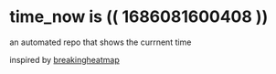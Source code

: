 # time_now is (( 1686081600408 ))

an automated repo that shows the currnent time

inspired by [breakingheatmap](https://github.com/breakingheatmap/breakingheatmap)